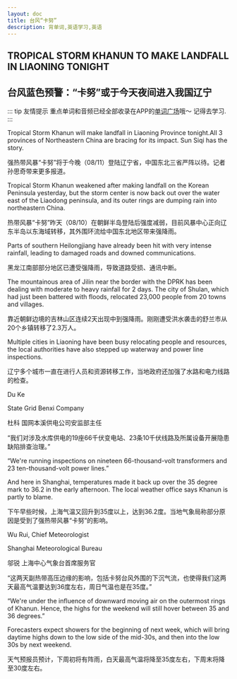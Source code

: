 ```yaml
---
layout: doc
title: 台风“卡努”
description: 背单词,英语学习,英语
---
```


## TROPICAL STORM KHANUN TO MAKE LANDFALL IN LIAONING TONIGHT

## 台风蓝色预警：“卡努”或于今天夜间进入我国辽宁

::: tip 友情提示
重点单词和音频已经全部收录在APP的[单词广场](https://app.englishburning.com)哦～ 记得去学习.
:::

Tropical Storm Khanun will make landfall in Liaoning Province tonight.All 3 provinces of Northeastern China are bracing for its impact. Sun Siqi has the story.

强热带风暴“卡努”将于今晚（08/11）登陆辽宁省，中国东北三省严阵以待。记者孙思奇带来更多报道。

Tropical Storm Khanun weakened after making landfall on the Korean Peninsula yesterday, but the storm center is now back out over the water east of the Liaodong peninsula, and its outer rings are dumping rain into northeastern China.

热带风暴“卡努”昨天（08/10）在朝鲜半岛登陆后强度减弱，目前风暴中心正向辽东半岛以东海域转移，其外围环流给中国东北地区带来强降雨。

Parts of southern Heilongjiang have already been hit with very intense rainfall, leading to damaged roads and downed communications.

黑龙江南部部分地区已遭受强降雨，导致道路受损、通讯中断。

The mountainous area of Jilin near the border with the DPRK has been dealing with moderate to heavy rainfall for 2 days. The city of Shulan, which had just been battered with floods, relocated 23,000 people from 20 towns and villages.

靠近朝鲜边境的吉林山区连续2天出现中到强降雨。刚刚遭受洪水袭击的舒兰市从20个乡镇转移了2.3万人。

Multiple cities in Liaoning have been busy relocating people and resources, the local authorities have also stepped up waterway and power line inspections.

辽宁多个城市一直在进行人员和资源转移工作，当地政府还加强了水路和电力线路的检查。

Du Ke

State Grid Benxi Company

杜科 国网本溪供电公司安监部主任

“我们对涉及水库供电的19座66千伏变电站、23条10千伏线路及所属设备开展隐患缺陷排查治理。”

“We're running inspections on nineteen 66-thousand-volt transformers and 23 ten-thousand-volt power lines.”

And here in Shanghai, temperatures made it back up over the 35 degree mark to 36.2 in the early afternoon. The local weather office says Khanun is partly to blame.

下午早些时候，上海气温又回升到35度以上，达到36.2度。当地气象局称部分原因是受到了强热带风暴“卡努”的影响。

Wu Rui, Chief Meteorologist

Shanghai Meteorological Bureau

邬锐 上海中心气象台首席服务官

“这两天副热带高压边缘的影响，包括卡努台风外围的下沉气流，也使得我们这两天最高气温要达到36度左右，周日气温也是在35度。”

“We're under the influence of downward moving air on the outermost rings of Khanun. Hence, the highs for the weekend will still hover between 35 and 36 degrees.”

Forecasters expect showers for the beginning of next week, which will bring daytime highs down to the low side of the mid-30s, and then into the low 30s by next weekend.

天气预报员预计，下周初将有阵雨，白天最高气温将降至35度左右，下周末将降至30度左右。
